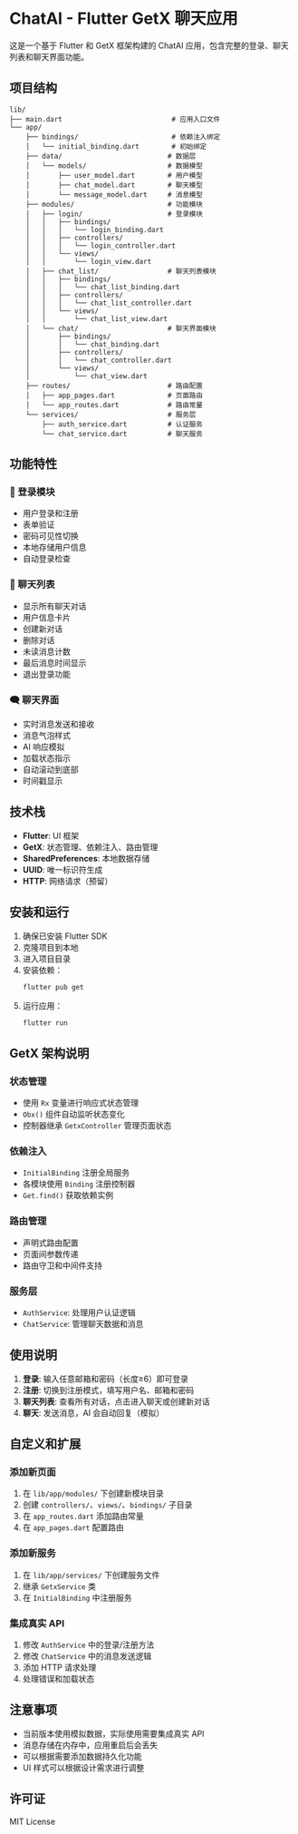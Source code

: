 # ChatAI - Flutter GetX 聊天应用

这是一个基于 Flutter 和 GetX 框架构建的 ChatAI 应用，包含完整的登录、聊天列表和聊天界面功能。

## 项目结构

```
lib/
├── main.dart                           # 应用入口文件
└── app/
    ├── bindings/                       # 依赖注入绑定
    │   └── initial_binding.dart        # 初始绑定
    ├── data/                          # 数据层
    │   └── models/                    # 数据模型
    │       ├── user_model.dart        # 用户模型
    │       ├── chat_model.dart        # 聊天模型
    │       └── message_model.dart     # 消息模型
    ├── modules/                       # 功能模块
    │   ├── login/                     # 登录模块
    │   │   ├── bindings/
    │   │   │   └── login_binding.dart
    │   │   ├── controllers/
    │   │   │   └── login_controller.dart
    │   │   └── views/
    │   │       └── login_view.dart
    │   ├── chat_list/                 # 聊天列表模块
    │   │   ├── bindings/
    │   │   │   └── chat_list_binding.dart
    │   │   ├── controllers/
    │   │   │   └── chat_list_controller.dart
    │   │   └── views/
    │   │       └── chat_list_view.dart
    │   └── chat/                      # 聊天界面模块
    │       ├── bindings/
    │       │   └── chat_binding.dart
    │       ├── controllers/
    │       │   └── chat_controller.dart
    │       └── views/
    │           └── chat_view.dart
    ├── routes/                        # 路由配置
    │   ├── app_pages.dart             # 页面路由
    │   └── app_routes.dart            # 路由常量
    └── services/                      # 服务层
        ├── auth_service.dart          # 认证服务
        └── chat_service.dart          # 聊天服务
```

## 功能特性

### 🔐 登录模块
- 用户登录和注册
- 表单验证
- 密码可见性切换
- 本地存储用户信息
- 自动登录检查

### 💬 聊天列表
- 显示所有聊天对话
- 用户信息卡片
- 创建新对话
- 删除对话
- 未读消息计数
- 最后消息时间显示
- 退出登录功能

### 🗨️ 聊天界面
- 实时消息发送和接收
- 消息气泡样式
- AI 响应模拟
- 加载状态指示
- 自动滚动到底部
- 时间戳显示

## 技术栈

- **Flutter**: UI 框架
- **GetX**: 状态管理、依赖注入、路由管理
- **SharedPreferences**: 本地数据存储
- **UUID**: 唯一标识符生成
- **HTTP**: 网络请求（预留）

## 安装和运行

1. 确保已安装 Flutter SDK
2. 克隆项目到本地
3. 进入项目目录
4. 安装依赖：
   ```bash
   flutter pub get
   ```
5. 运行应用：
   ```bash
   flutter run
   ```

## GetX 架构说明

### 状态管理
- 使用 `Rx` 变量进行响应式状态管理
- `Obx()` 组件自动监听状态变化
- 控制器继承 `GetxController` 管理页面状态

### 依赖注入
- `InitialBinding` 注册全局服务
- 各模块使用 `Binding` 注册控制器
- `Get.find()` 获取依赖实例

### 路由管理
- 声明式路由配置
- 页面间参数传递
- 路由守卫和中间件支持

### 服务层
- `AuthService`: 处理用户认证逻辑
- `ChatService`: 管理聊天数据和消息

## 使用说明

1. **登录**: 输入任意邮箱和密码（长度≥6）即可登录
2. **注册**: 切换到注册模式，填写用户名、邮箱和密码
3. **聊天列表**: 查看所有对话，点击进入聊天或创建新对话
4. **聊天**: 发送消息，AI 会自动回复（模拟）

## 自定义和扩展

### 添加新页面
1. 在 `lib/app/modules/` 下创建新模块目录
2. 创建 `controllers/`、`views/`、`bindings/` 子目录
3. 在 `app_routes.dart` 添加路由常量
4. 在 `app_pages.dart` 配置路由

### 添加新服务
1. 在 `lib/app/services/` 下创建服务文件
2. 继承 `GetxService` 类
3. 在 `InitialBinding` 中注册服务

### 集成真实 API
1. 修改 `AuthService` 中的登录/注册方法
2. 修改 `ChatService` 中的消息发送逻辑
3. 添加 HTTP 请求处理
4. 处理错误和加载状态

## 注意事项

- 当前版本使用模拟数据，实际使用需要集成真实 API
- 消息存储在内存中，应用重启后会丢失
- 可以根据需要添加数据持久化功能
- UI 样式可以根据设计需求进行调整

## 许可证

MIT License
